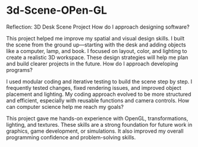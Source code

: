 # 3d-Scene-OPen-GL
Reflection: 3D Desk Scene Project
How do I approach designing software?

This project helped me improve my spatial and visual design skills. I built the scene from the ground up—starting with the desk and adding objects like a computer, lamp, and book. I focused on layout, color, and lighting to create a realistic 3D workspace. These design strategies will help me plan and build clearer projects in the future.
How do I approach developing programs?

I used modular coding and iterative testing to build the scene step by step. I frequently tested changes, fixed rendering issues, and improved object placement and lighting. My coding approach evolved to be more structured and efficient, especially with reusable functions and camera controls.
How can computer science help me reach my goals?

This project gave me hands-on experience with OpenGL, transformations, lighting, and textures. These skills are a strong foundation for future work in graphics, game development, or simulations. It also improved my overall programming confidence and problem-solving skills.
